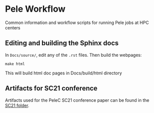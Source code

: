 # Pele Workflow

Common information and workflow scripts for running Pele jobs at HPC centers

## Editing and building the Sphinx docs

In `Docs/source/`, edit any of the `.rst` files.  Then build the webpages:
```
make html
```
This will build html doc pages in Docs/build/html directory

## Artifacts for SC21 conference

Artifacts used for the PeleC SC21 conference paper can be found in the [SC21 folder](SC21).
